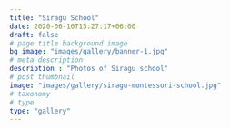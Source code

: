 ```yaml
---
title: "Siragu School"
date: 2020-06-16T15:27:17+06:00
draft: false
# page title background image
bg_image: "images/gallery/banner-1.jpg"
# meta description
description : "Photos of Siragu school"
# post thumbnail
image: "images/gallery/siragu-montessori-school.jpg"
# taxonomy
# type
type: "gallery"
---
```

